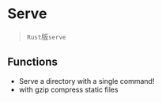 # Serve

> `Rust`版`serve`

## Functions

- Serve a directory with a single command!
- with gzip compress static files
